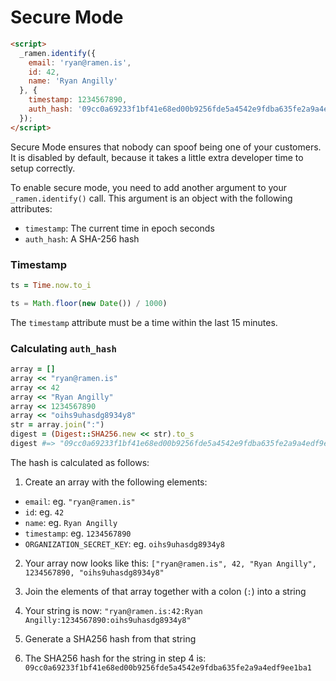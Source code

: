 # Secure Mode

```html
<script>
  _ramen.identify({
    email: 'ryan@ramen.is',
    id: 42,
    name: 'Ryan Angilly'
  }, {
    timestamp: 1234567890,
    auth_hash: '09cc0a69233f1bf41e68ed00b9256fde5a4542e9fdba635fe2a9a4edf9ee1ba1'
  });
</script>
```

Secure Mode ensures that nobody can spoof being one
of your customers. It is disabled by default, because
it takes a little extra developer time to setup
correctly.

To enable secure mode, you need to add another argument
to your `_ramen.identify()` call. This argument
is an object with the following attributes:

* `timestamp`: The current time in epoch seconds
* `auth_hash`: A SHA-256 hash

### Timestamp

```ruby
ts = Time.now.to_i
```

```javascript
ts = Math.floor(new Date()) / 1000)
```

The `timestamp` attribute must be a time within the last
15 minutes.

### Calculating `auth_hash`

```ruby
array = []
array << "ryan@ramen.is"
array << 42
array << "Ryan Angilly"
array << 1234567890
array << "oihs9uhasdg8934y8"
str = array.join(":")
digest = (Digest::SHA256.new << str).to_s
digest #=> "09cc0a69233f1bf41e68ed00b9256fde5a4542e9fdba635fe2a9a4edf9ee1ba1"
```

The hash is calculated as follows:

1. Create an array with the following elements:
  * `email`: eg. `"ryan@ramen.is"`
  * `id`: eg. `42`
  * `name`: eg. `Ryan Angilly`
  * `timestamp`: eg. `1234567890`
  * `ORGANIZATION_SECRET_KEY`:  eg. `oihs9uhasdg8934y8`

2. Your array now looks like this:
`["ryan@ramen.is", 42, "Ryan Angilly", 1234567890, "oihs9uhasdg8934y8"`

3. Join the elements of that array together with a
colon (`:`) into a string

4. Your string is now: `"ryan@ramen.is:42:Ryan Angilly:1234567890:oihs9uhasdg8934y8"`

5. Generate a SHA256 hash from that string

6. The SHA256 hash for the string in step 4 is:
`09cc0a69233f1bf41e68ed00b9256fde5a4542e9fdba635fe2a9a4edf9ee1ba1`

